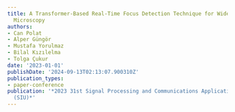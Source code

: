 ```yaml
---
title: A Transformer-Based Real-Time Focus Detection Technique for Wide-Field Interferometric
  Microscopy
authors:
- Can Polat
- Alper Güngör
- Mustafa Yorulmaz
- Bilal Kızılelma
- Tolga Çukur
date: '2023-01-01'
publishDate: '2024-09-13T02:13:07.900310Z'
publication_types:
- paper-conference
publication: '*2023 31st Signal Processing and Communications Applications Conference
  (SIU)*'
---
```

